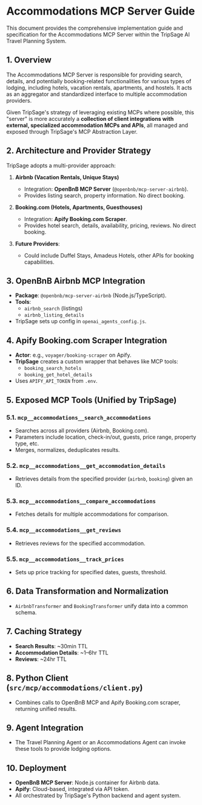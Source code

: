 # Accommodations MCP Server Guide

This document provides the comprehensive implementation guide and specification for the Accommodations MCP Server within the TripSage AI Travel Planning System.

## 1. Overview

The Accommodations MCP Server is responsible for providing search, details, and potentially booking-related functionalities for various types of lodging, including hotels, vacation rentals, apartments, and hostels. It acts as an aggregator and standardized interface to multiple accommodation providers.

Given TripSage's strategy of leveraging existing MCPs where possible, this "server" is more accurately a **collection of client integrations with external, specialized accommodation MCPs and APIs**, all managed and exposed through TripSage's MCP Abstraction Layer.

## 2. Architecture and Provider Strategy

TripSage adopts a multi-provider approach:

1. **Airbnb (Vacation Rentals, Unique Stays)**
   - Integration: **OpenBnB MCP Server** (`@openbnb/mcp-server-airbnb`).
   - Provides listing search, property information. No direct booking.

2. **Booking.com (Hotels, Apartments, Guesthouses)**
   - Integration: **Apify Booking.com Scraper**.  
   - Provides hotel search, details, availability, pricing, reviews. No direct booking.

3. **Future Providers**:
   - Could include Duffel Stays, Amadeus Hotels, other APIs for booking capabilities.

## 3. OpenBnB Airbnb MCP Integration

- **Package**: `@openbnb/mcp-server-airbnb` (Node.js/TypeScript).
- **Tools**:
  - `airbnb_search` (listings)
  - `airbnb_listing_details`
- TripSage sets up config in `openai_agents_config.js`.

## 4. Apify Booking.com Scraper Integration

- **Actor**: e.g., `voyager/booking-scraper` on Apify.
- **TripSage** creates a custom wrapper that behaves like MCP tools:
  - `booking_search_hotels`
  - `booking_get_hotel_details`
- Uses `APIFY_API_TOKEN` from `.env`.

## 5. Exposed MCP Tools (Unified by TripSage)

### 5.1. `mcp__accommodations__search_accommodations`

- Searches across all providers (Airbnb, Booking.com).
- Parameters include location, check-in/out, guests, price range, property type, etc.
- Merges, normalizes, deduplicates results.

### 5.2. `mcp__accommodations__get_accommodation_details`

- Retrieves details from the specified provider (`airbnb`, `booking`) given an ID.

### 5.3. `mcp__accommodations__compare_accommodations`

- Fetches details for multiple accommodations for comparison.

### 5.4. `mcp__accommodations__get_reviews`

- Retrieves reviews for the specified accommodation.

### 5.5. `mcp__accommodations__track_prices`

- Sets up price tracking for specified dates, guests, threshold.

## 6. Data Transformation and Normalization

- `AirbnbTransformer` and `BookingTransformer` unify data into a common schema.

## 7. Caching Strategy

- **Search Results**: ~30min TTL
- **Accommodation Details**: ~1–6hr TTL
- **Reviews**: ~24hr TTL

## 8. Python Client (`src/mcp/accommodations/client.py`)

- Combines calls to OpenBnB MCP and Apify Booking.com scraper, returning unified results.

## 9. Agent Integration

- The Travel Planning Agent or an Accommodations Agent can invoke these tools to provide lodging options.

## 10. Deployment

- **OpenBnB MCP Server**: Node.js container for Airbnb data.
- **Apify**: Cloud-based, integrated via API token.
- All orchestrated by TripSage's Python backend and agent system.
